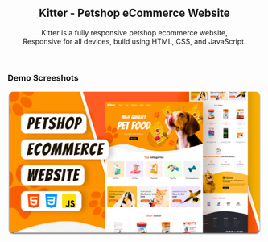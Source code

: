 <div align="center">

  <h2 align="center">Kitter - Petshop eCommerce Website</h2>

  Kitter is a fully responsive petshop ecommerce website, <br />Responsive for all devices, build using HTML, CSS, and JavaScript.

</div>

<br />

### Demo Screeshots

![Kitter Desktop Demo](./readme-images/desktop.png "Desktop Demo")
